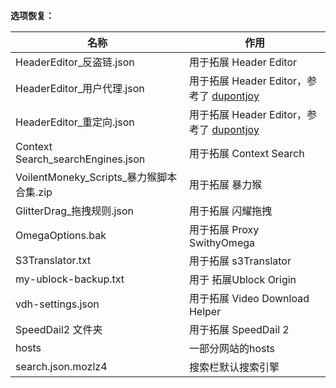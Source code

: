 **选项恢复：**


|名称|作用|
| --------| --------|
|HeaderEditor_反盗链.json|用于拓展 Header Editor|
|HeaderEditor_用户代理.json|用于拓展 Header Editor，参考了 <a href="https://github.com/dupontjoy/customization/tree/master/Rules/HeaderEditor" rel="noopener" target="_blank">dupontjoy</a>|
|HeaderEditor_重定向.json|用于拓展 Header Editor，参考了 <a href="https://github.com/dupontjoy/customization/tree/master/Rules/HeaderEditor" rel="noopener" target="_blank">dupontjoy</a>|
|Context Search_searchEngines.json|用于拓展 Context Search|
|VoilentMoneky_Scripts_暴力猴脚本合集.zip|用于拓展 暴力猴|
|GlitterDrag_拖拽规则.json|用于拓展 闪耀拖拽|
|OmegaOptions.bak|用于拓展 Proxy SwithyOmega|
|S3Translator.txt|用于拓展 s3Translator|
|my-ublock-backup.txt|用于 拓展Ublock Origin|
|vdh-settings.json|用于拓展 Video Download Helper|
|SpeedDail2 文件夹|用于拓展 SpeedDail 2|
|hosts|一部分网站的hosts|
|search.json.mozlz4|搜索栏默认搜索引擎|

